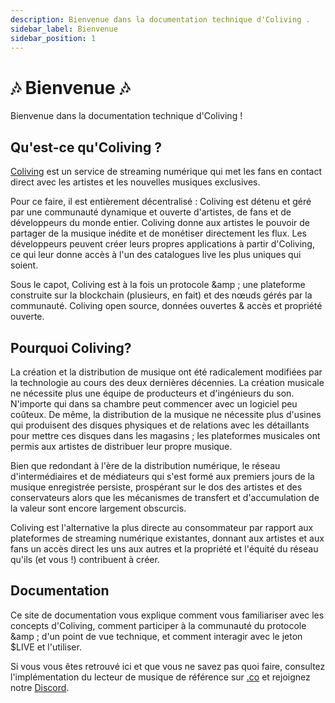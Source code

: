 ```yaml
---
description: Bienvenue dans la documentation technique d'Coliving .
sidebar_label: Bienvenue
sidebar_position: 1
---
```


# 🎶 Bienvenue 🎶

Bienvenue dans la documentation technique d'Coliving !


## Qu'est-ce qu'Coliving ?

[Coliving](https://.co) est un service de streaming numérique qui met les fans en contact direct avec les artistes et les nouvelles musiques exclusives.

Pour ce faire, il est entièrement décentralisé : Coliving est détenu et géré par une communauté dynamique et ouverte d'artistes, de fans et de développeurs du monde entier. Coliving donne aux artistes le pouvoir de partager de la musique inédite et de monétiser directement les flux. Les développeurs peuvent créer leurs propres applications à partir d'Coliving, ce qui leur donne accès à l'un des catalogues live les plus uniques qui soient.

Sous le capot, Coliving est à la fois un protocole &amp ; une plateforme construite sur la blockchain (plusieurs, en fait) et des nœuds gérés par la communauté. Coliving open source, données ouvertes & accès et propriété ouverte.


## Pourquoi Coliving?

La création et la distribution de musique ont été radicalement modifiées par la technologie au cours des deux dernières décennies. La création musicale ne nécessite plus une équipe de producteurs et d'ingénieurs du son. N'importe qui dans sa chambre peut commencer avec un logiciel peu coûteux. De même, la distribution de la musique ne nécessite plus d'usines qui produisent des disques physiques et de relations avec les détaillants pour mettre ces disques dans les magasins ; les plateformes musicales ont permis aux artistes de distribuer leur propre musique.

Bien que redondant à l'ère de la distribution numérique, le réseau d'intermédiaires et de médiateurs qui s'est formé aux premiers jours de la musique enregistrée persiste, prospérant sur le dos des artistes et des conservateurs alors que les mécanismes de transfert et d'accumulation de la valeur sont encore largement obscurcis.

Coliving est l'alternative la plus directe au consommateur par rapport aux plateformes de streaming numérique existantes, donnant aux artistes et aux fans un accès direct les uns aux autres et la propriété et l'équité du réseau qu'ils (et vous !) contribuent à créer.


## Documentation

Ce site de documentation vous explique comment vous familiariser avec les concepts d'Coliving, comment participer à la communauté du protocole &amp ; d'un point de vue technique, et comment interagir avec le jeton $LIVE et l'utiliser.

Si vous vous êtes retrouvé ici et que vous ne savez pas quoi faire, consultez l'implémentation du lecteur de musique de référence sur [.co](https://.co) et rejoignez notre [Discord](https://discord.com/invite/).